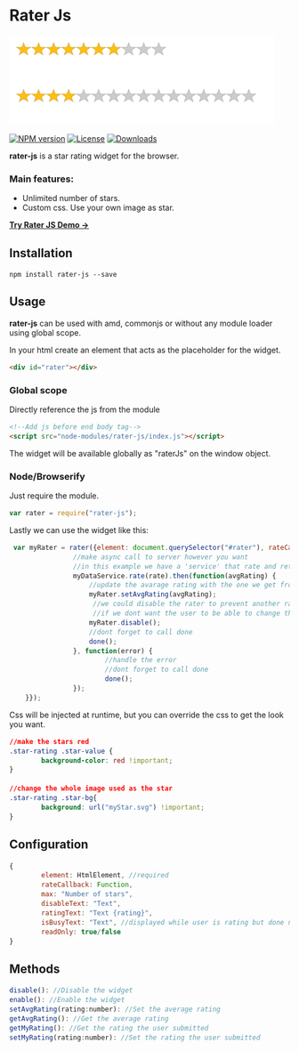 Rater Js
========

![rater-js Logo](ratings.png)

[![NPM version][npm-image]][npm-url]
[![License][license-image]][license-url]
[![Downloads][downloads-image]][downloads-url]

**rater-js** is a star rating widget for the browser.

### Main features:

* Unlimited number of stars.
* Custom css. Use your own image as star.

[**Try Rater JS  Demo →**][RaterJS]

## Installation

```
npm install rater-js --save
```

## Usage

**rater-js** can be used with amd, commonjs or without any module loader using global scope.

In your html create an element that acts as the placeholder for the widget.

```html
<div id="rater"></div>
```

### Global scope
Directly reference the js from the module

```html
<!--Add js before end body tag-->
<script src="node-modules/rater-js/index.js"></script>
```

The widget will be available globally as "raterJs" on the window object.

### Node/Browserify
Just require the module.
```js
var rater = require("rater-js");
```

Lastly we can use the widget like this:
```js
 var myRater = rater({element: document.querySelector("#rater"), rateCallback: function rateCallback(rating, done) {
                //make async call to server however you want
                //in this example we have a 'service' that rate and returns the average rating
                myDataService.rate(rate).then(function(avgRating) {
                    //update the avarage rating with the one we get from the server
                    myRater.setAvgRating(avgRating);
                     //we could disable the rater to prevent another rating
                     //if we dont want the user to be able to change their mind
                    myRater.disable();
                    //dont forget to call done
                    done();
                }, function(error) {
                        //handle the error
                        //dont forget to call done
                        done();
                });
	}});
```

Css will be injected at runtime, but you can override the css to get the look you want.

```css
//make the stars red
.star-rating .star-value {
        background-color: red !important;
}

//change the whole image used as the star
.star-rating .star-bg{
        background: url("myStar.svg") !important;
}
```

## Configuration

```js
{
        element: HtmlElement, //required
        rateCallback: Function,
        max: "Number of stars",
        disableText: "Text",
        ratingText: "Text {rating}",
        isBusyText: "Text", //displayed while user is rating but done not called yet
        readOnly: true/false
}

```

## Methods

```js
disable(): //Disable the widget
enable(): //Enable the widget
setAvgRating(rating:number): //Set the average rating
getAvgRating(): //Get the average rating
getMyRating(): //Get the rating the user submitted
setMyRating(rating:number): //Set the rating the user submitted
```


[RaterJs]:https://fredolss.github.io/rater-js/example/  "RaterJs"
[npm-image]: https://img.shields.io/npm/v/rater-js.svg?style=flat-square
[npm-url]: https://npmjs.org/package/rater-js
[license-url]: LICENSE.md
[license-image]: https://img.shields.io/:license-mit-blue.svg?style=flat-square
[downloads-image]: http://img.shields.io/npm/dm/rater-js.svg?style=flat-square
[downloads-url]: https://npmjs.org/package/rater-js
